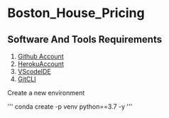 # Boston_House_Pricing

## Software And Tools Requirements

1. [Github Account](https://github.com)
3. [HerokuAccount](https;//heroku.com)
2. [VScodeIDE](https://code.visualstudio.com/)
4. [GitCLI](https://git-scm.com/downloads)

Create a new environment

'''
conda create -p venv python==3.7 -y
'''